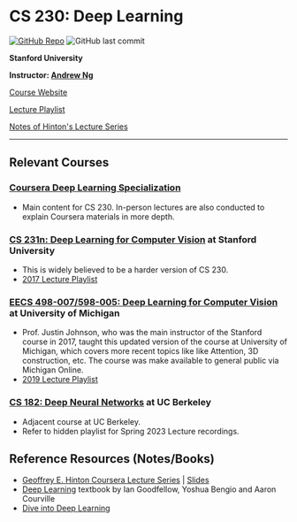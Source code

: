 # CS 230: Deep Learning
[![GitHub Repo](https://img.shields.io/badge/Deep%20Learning%20at%20Stanford-red?logo=github&style=flat-square)](https://github.com/hgnzheng/CS230_Stanford/tree/main/)
![GitHub last commit](https://img.shields.io/github/last-commit/hgnzheng/CS230_Stanford/?style=flat-square)

**Stanford University**

**Instructor: [Andrew Ng](https://www.andrewng.org/)**

[Course Website](https://cs230.stanford.edu/)

[Lecture Playlist](https://www.youtube.com/playlist?list=PLoROMvodv4rOABXSygHTsbvUz4G_YQhOb)

[Notes of Hinton's Lecture Series](https://github.com/hgnzheng/CS230_Stanford/tree/main/Hinton_notes)

---
## Relevant Courses

### [Coursera Deep Learning Specialization](https://www.coursera.org/specializations/deep-learning)
* Main content for CS 230. In-person lectures are also conducted to explain Coursera materials in more depth.

### [CS 231n: Deep Learning for Computer Vision](http://cs231n.stanford.edu/) at Stanford University
* This is widely believed to be a harder version of CS 230.
* [2017 Lecture Playlist](https://www.youtube.com/playlist?list=PL3FW7Lu3i5JvHM8ljYj-zLfQRF3EO8sYv)

### [EECS 498-007/598-005: Deep Learning for Computer Vision](https://web.eecs.umich.edu/~justincj/teaching/eecs498/WI2022/) at University of Michigan
* Prof. Justin Johnson, who was the main instructor of the Stanford course in 2017, taught this updated version of the course at University of Michigan, which covers more recent topics like like Attention, 3D construction, etc. The course was make available to general public via Michigan Online.
* [2019 Lecture Playlist](https://www.youtube.com/playlist?list=PL5-TkQAfAZFbzxjBHtzdVCWE0Zbhomg7r)

### [CS 182: Deep Neural Networks](https://inst.eecs.berkeley.edu/~cs182/fa23/) at UC Berkeley
* Adjacent course at UC Berkeley.
* Refer to hidden playlist for Spring 2023 Lecture recordings.

## Reference Resources (Notes/Books)
* [Geoffrey E. Hinton Coursera Lecture Series](https://www.cs.toronto.edu/~hinton/coursera_lectures.html) | [Slides](https://www.cs.toronto.edu/~hinton/coursera_slides.html)
* [Deep Learning](https://www.deeplearningbook.org/) textbook by Ian Goodfellow, Yoshua Bengio and Aaron Courville
* [Dive into Deep Learning](https://d2l.ai/)
